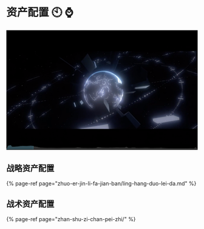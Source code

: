 # 资产配置 🕙 ⌚️

![](../../../.gitbook/assets/ping-mu-kuai-zhao-20210615-xia-wu-6.43.09.png)

## 战略资产配置

{% page-ref page="zhuo-er-jin-li-fa-jian-ban/ling-hang-duo-lei-da.md" %}

## 战术资产配置

{% page-ref page="zhan-shu-zi-chan-pei-zhi/" %}

